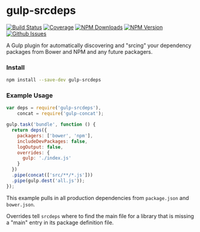 gulp-srcdeps
============
[![Build Status](http://img.shields.io/travis/petermelias/gulp-srcdeps.svg)](https://coveralls.io/r/petermelias/gulp-srcdeps)
[![Coverage](http://img.shields.io/coveralls/petermelias/gulp-srcdeps.svg)](https://travis-ci.org/petermelias/gulp-srcdeps)
[![NPM Downloads](http://img.shields.io/npm/dm/gulp-srcdeps.svg)]()
[![NPM Version](http://img.shields.io/npm/v/gulp-srcdeps.svg)]()
[![Github Issues](http://img.shields.io/github/issues/petermelias/gulp-srcdeps.svg)]()


A Gulp plugin for automatically discovering and "srcing" your dependency packages from Bower and NPM and any future packagers.


### Install

```bash
npm install --save-dev gulp-srcdeps
```


### Example Usage

```javascript
var deps = require('gulp-srcdeps'),
    concat = require('gulp-concat');

gulp.task('bundle', function () {
  return deps({
    packagers: ['bower', 'npm'],
    includeDevPackages: false,
    logOutput: false,
    overrides: {
      gulp: './index.js'
    }
  })
  .pipe(concat(['src/**/*.js']))
  .pipe(gulp.dest('all.js'));
});
```

This example pulls in all production dependencies from ```package.json``` and ```bower.json```.

Overrides tell ```srcdeps``` where to find the main file for a library that is missing a "main" entry in its package definition file.
